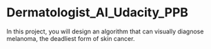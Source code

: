 # Dermatologist_AI_Udacity_PPB
In this project, you will design an algorithm that can visually diagnose melanoma, the deadliest form of skin cancer.
